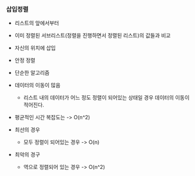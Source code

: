 ### 삽입정렬

- 리스트의 앞에서부터
- 이미 정렬된 서브리스트(정렬을 진행하면서 정렬된 리스트)의 값들과 비교
- 자신의 위치에 삽입

- 안정 정렬
- 단순한 알고리즘
- 데이터의 이동이 많음
  - 리스트 내의 데이터가 어느 정도 정렬이 되어있는 상태일 경우 데이터의 이동이 적어진다.

- 평균적인 시간 복잡도는 -> O(n^2)
- 최선의 경우
  - 모두 정렬이 되어있는 경우 -> O(n)
- 최악의 경구
  - 역으로 정렬되어 있는 경우 -> O(n^2)

